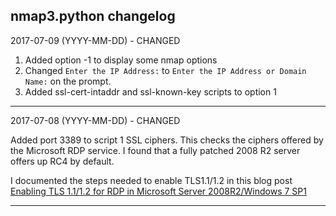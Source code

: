 nmap3.python changelog
------------------------------------------------------------------------------------
2017-07-09 (YYYY-MM-DD) - CHANGED

1. Added option -1 to display some nmap options
2. Changed `Enter the IP Address:` to `Enter the IP Address or Domain Name:` on the prompt.
3. Added ssl-cert-intaddr and ssl-known-key scripts to option 1

------------------------------------------------------------------------------------
2017-07-08 (YYYY-MM-DD) - CHANGED

Added port 3389 to script 1 SSL ciphers. This checks the ciphers offered by the Microsoft RDP service. I found that a fully patched 2008 R2 server offers up RC4 by default.

I documented the steps needed to enable TLS1.1/1.2 in this blog post [Enabling TLS 1.1/1.2 for RDP in Microsoft Server 2008R2/Windows 7 SP1](https://mwhubbard.blogspot.com/2017/07/enabling-tls-1112-for-rdp-in-microsoft.html)

------------------------------------------------------------------------------------

